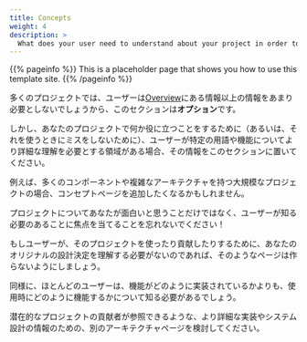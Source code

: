 ```yaml
---
title: Concepts
weight: 4
description: >
  What does your user need to understand about your project in order to use it - or potentially contribute to it?
---
```


{{% pageinfo %}}
This is a placeholder page that shows you how to use this template site.
{{% /pageinfo %}}

多くのプロジェクトでは、ユーザーは[Overview](/engineering/overview/)にある情報以上の情報をあまり必要としないでしょうから、このセクションは**オプション**です。

しかし、あなたのプロジェクトで何か役に立つことをするために（あるいは、それを使うときにミスをしないために）、ユーザーが特定の用語や機能についてより詳細な理解を必要とする領域がある場合、その情報をこのセクションに置いてください。

例えば、多くのコンポーネントや複雑なアーキテクチャを持つ大規模なプロジェクトの場合、コンセプトページを追加したくなるかもしれません。

プロジェクトについてあなたが面白いと思うことだけではなく、ユーザーが知る必要のあることに焦点を当てることを忘れないでください！

もしユーザーが、そのプロジェクトを使ったり貢献したりするために、あなたのオリジナルの設計決定を理解する必要がないのであれば、そのようなページは作らないようにしましょう。

同様に、ほとんどのユーザーは、機能がどのように実装されているかよりも、使用時にどのように機能するかについて知る必要があるでしょう。

潜在的なプロジェクトの貢献者が参照できるような、より詳細な実装やシステム設計の情報のための、別のアーキテクチャページを検討してください。
